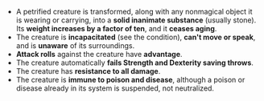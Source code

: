 * A petrified creature is transformed, along with any nonmagical object it is wearing or carrying, into a **solid inanimate substance** (usually stone). Its **weight increases by a factor of ten**, and it **ceases aging**.
* The creature is **incapacitated** (see the condition), **can't move or speak**, and is **unaware** of its surroundings.
* **Attack rolls** against the creature have **advantage**.
* The creature automatically **fails Strength and Dexterity saving throws**.
* The creature has **resistance to all damage**.
* The creature is **immune to poison and disease**, although a poison or disease already in its system is suspended, not neutralized.

